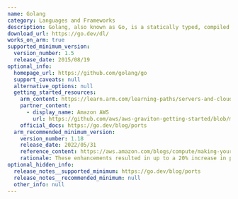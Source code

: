 ```yaml
---
name: Golang
category: Languages and Frameworks
description: Golang, also known as Go, is a statically typed, compiled programming language designed by Google for efficiency, simplicity, and reliability. It has robust support for concurrent programming.
download_url: https://go.dev/dl/
works_on_arm: true
supported_minimum_version:
  version_number: 1.5
  release_date: 2015/08/19
optional_info:
  homepage_url: https://github.com/golang/go
  support_caveats: null
  alternative_options: null
  getting_started_resources:
    arm_content: https://learn.arm.com/learning-paths/servers-and-cloud-computing/migration/golang/
    partner_content:
      - display_name: Amazon AWS
        url: https://github.com/aws/aws-graviton-getting-started/blob/main/golang.md
    official_docs: https://go.dev/blog/ports
  arm_recommended_minimum_version:
    version_number: 1.18
    release_date: 2022/05/31
    reference_content: https://aws.amazon.com/blogs/compute/making-your-go-workloads-up-to-20-faster-with-go-1-18-and-aws-graviton/
    rationale: These enhancements resulted in up to a 20% increase in performance for Go workloads on Arm-based servers.
optional_hidden_info:
  release_notes__supported_minimum: https://go.dev/blog/ports
  release_notes__recommended_minimum: null
  other_info: null
---
```

